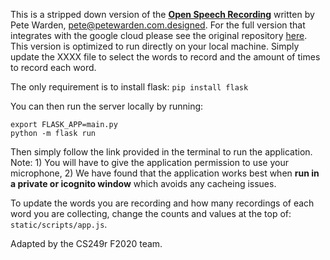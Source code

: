 This is a stripped down version of the [**Open Speech Recording**](https://github.com/petewarden/open-speech-recording) written by Pete Warden, pete@petewarden.com.designed. For the full version that integrates with the google cloud please see the original repository [here](https://github.com/petewarden/open-speech-recording). This version is optimized to run directly on your local machine. Simply update the XXXX file to select the words to record and the amount of times to record each word.

The only requirement is to install flask:
```pip install flask```

You can then run the server locally by running:
```
export FLASK_APP=main.py
python -m flask run
```

Then simply follow the link provided in the terminal to run the application. Note: 1) You will have to give the application permission to use your microphone, 2) We have found that the application works best when **run in a private or icognito window** which avoids any cacheing issues.

To update the words you are recording and how many recordings of each word you are collecting, change the counts and values at the top of: ```static/scripts/app.js```.

Adapted by the CS249r F2020 team.